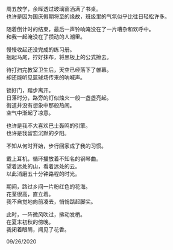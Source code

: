 周五放学，余晖透过玻璃窗洒满了书桌。  
也许是因为国庆假期将至的缘故，班级里的气氛似乎比往日轻松许多。  

随着倒计时的结束，最后一声铃响淹没在了一片嘈杂和欢呼中。  
和我一起淹没在了攒动的人潮里。  
  
慢慢收起还没完成的练习册。  
捆起马尾，拧好抹布，将黑板上的公式擦去。  

待打扫完教室卫生后，天空已经落下了帷幕。  
却还能听见篮球场传来的呐喊声。  

锁好门，踏步离开。  
日落时分，路旁的灯似烛火一般一盏盏亮起。  
街道并没有想象中那般热闹。  
空气中渐起了凉意。  

也许是我不大喜欢巴士轰鸣的引擎。  
也许是我留恋沉默的夕阳。  

不知从何时开始，步行回家成了我的习惯。  

戴上耳机，循环播放着不知名的钢琴曲。  
望着远处的山，看着远处的云。  
以此消磨五十分钟路程的时光。  

期间，路过乡间一片粉红色的花海。  
花茎很高，直立着。  
我不自觉地向前凑去，悄悄踮起脚尖。  

此时，一阵微风吹过，拂动发梢。  
在夏末初秋的傍晚。  
我闭着眼睛，闻见了花香。  

09/26/2020  
